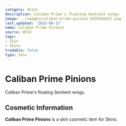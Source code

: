 ```yaml
---
category: Skins
description: Caliban Prime's floating Sentient wings.
image: ../images/caliban-prime-pinions-91593deb57.png
last_updated: '2025-09-17'
name: Caliban Prime Pinions
source: WFCD
tags:
- Skin
- Skins
tradable: false
type: Skin
---
```


# Caliban Prime Pinions

Caliban Prime's floating Sentient wings.

## Cosmetic Information

**Caliban Prime Pinions** is a skin cosmetic item for Skins.

